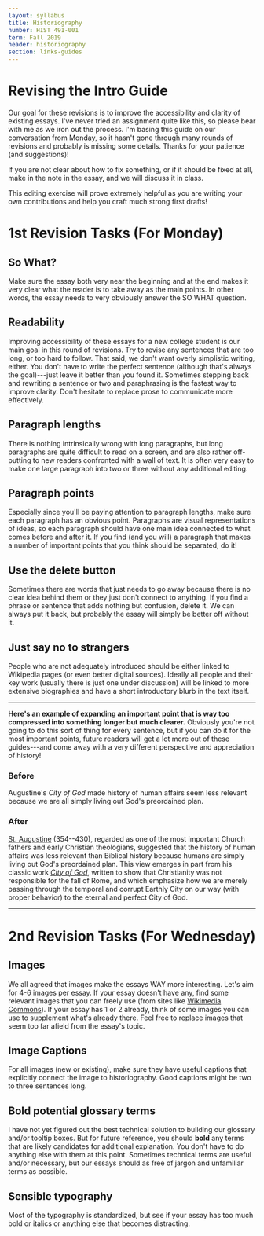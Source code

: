 ```yaml
---
layout: syllabus
title: Historiography
number: HIST 491-001
term: Fall 2019
header: historiography
section: links-guides
---
```


# Revising the Intro Guide

Our goal for these revisions is to improve the accessibility and clarity of existing essays. I've never tried an assignment quite like this, so please bear with me as we iron out the process. I'm basing this guide on our conversation from Monday, so it hasn't gone through many rounds of revisions and probably is missing some details. Thanks for your patience (and suggestions)!

If you are not clear about how to fix something, or if it should be fixed at all, make in the note in the essay, and we will discuss it in class.

This editing exercise will prove extremely helpful as you are writing your own contributions and help you craft much strong first drafts!

# 1st Revision Tasks (For Monday)

## So What?
Make sure the essay both very near the beginning and at the end makes it very clear what the reader is to take away as the main points. In other words, the essay needs to very obviously answer the SO WHAT question.

## Readability
Improving accessibility of these essays for a new college student is our main goal in this round of revisions. Try to revise any sentences that are too long, or too hard to follow. That said, we don't want overly simplistic writing, either. You don't have to write the perfect sentence (although that's always the goal)---just leave it better than you found it. Sometimes stepping back and rewriting a sentence or two and paraphrasing is the fastest way to improve clarity. Don't hesitate to replace prose to communicate more effectively.


## Paragraph lengths
There is nothing intrinsically wrong with long paragraphs, but long paragraphs are quite difficult to read on a screen, and are also rather off-putting to new readers confronted with a wall of text. It is often very easy to make one large paragraph into two or three without any additional editing.

## Paragraph points
Especially since you'll be paying attention to paragraph lengths, make sure each paragraph has an obvious point. Paragraphs are visual representations of ideas, so each paragraph should have one main idea connected to what comes before and after it. If you find (and you will) a paragraph that makes a number of important points that you think should be separated, do it!


## Use the delete button
Sometimes there are words that just needs to go away because there is no clear idea behind them or they just don't connect to anything. If you find a phrase or sentence that adds nothing but confusion, delete it. We can always put it back, but probably the essay will simply be better off without it.

## Just say no to strangers
People who are not adequately introduced should be either linked to Wikipedia pages (or even better digital sources). Ideally all people and their key work (usually there is just one under discussion) will be linked to more extensive biographies and have a short introductory blurb in the text itself.

---
**Here's an example of expanding an important point that is way too compressed into something longer but much clearer.** Obviously you're not going to do this sort of thing for every sentence, but if you can do it for the most important points, future readers will get a lot more out of these guides---and come away with a very different perspective and appreciation of history!

### Before
Augustine's _City of God_ made history of human affairs seem less relevant because we are all simply living out God's preordained plan.

### After
[St. Augustine](https://en.wikipedia.org/wiki/Augustine_of_Hippo) (354--430), regarded as one of the most important Church fathers and early Christian theologians, suggested that the history of human affairs was less relevant than Biblical history because humans are simply living out God's preordained plan. This view emerges in part from his classic work [_City of God_](https://en.wikipedia.org/wiki/The_City_of_God), written to show that Christianity was not responsible for the fall of Rome, and which emphasize how we are merely passing through the temporal and corrupt Earthly City on our way (with proper behavior) to the eternal and perfect City of God.

---


# 2nd Revision Tasks (For Wednesday)

## Images
We all agreed that images make the essays WAY more interesting. Let's aim for 4-6 images per essay. If your essay doesn't have any, find some relevant images that you can freely use (from sites like [Wikimedia Commons](https://commons.wikimedia.org/wiki/Main_Page)). If your essay has 1 or 2 already, think of some images you can use to supplement what's already there. Feel free to replace images that seem too far afield from the essay's topic.

## Image Captions
For all images (new or existing), make sure they have useful captions that explicitly connect the image to historiography. Good captions might be two to three sentences long.

## Bold potential glossary terms
I have not yet figured out the best technical solution to building our glossary and/or tooltip boxes. But for future reference, you should **bold** any terms that are likely candidates for additional explanation. You don't have to do anything else with them at this point. Sometimes technical terms are useful and/or necessary, but our essays should as free of jargon and unfamiliar terms as possible.

## Sensible typography
Most of the typography is standardized, but see if your essay has too much bold or italics or anything else that becomes distracting.
